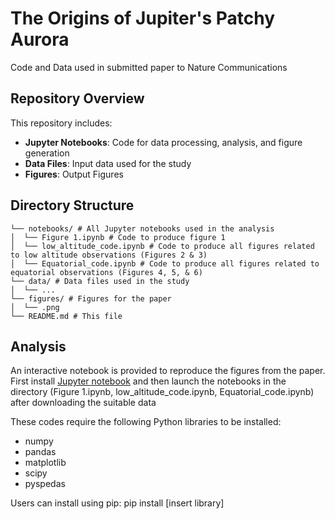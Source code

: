 # The Origins of Jupiter's Patchy Aurora
Code and Data used in submitted paper to Nature Communications

## Repository Overview

This repository includes:

- **Jupyter Notebooks**: Code for data processing, analysis, and figure generation  
- **Data Files**: Input data used for the study
- **Figures**: Output Figures

## Directory Structure 
```
└── notebooks/ # All Jupyter notebooks used in the analysis
│  └── Figure 1.ipynb # Code to produce figure 1
│  └── low_altitude_code.ipynb # Code to produce all figures related to low altitude observations (Figures 2 & 3)
│  └── Equatorial_code.ipynb # Code to produce all figures related to equatorial observations (Figures 4, 5, & 6)
└── data/ # Data files used in the study 
│  └── ...
└── figures/ # Figures for the paper
│  └── .png
└── README.md # This file
``` 

## Analysis 
An interactive notebook is provided to reproduce the figures from the paper. First install [Jupyter notebook](https://jupyter.org/) and then launch the notebooks in the directory (Figure 1.ipynb, low_altitude_code.ipynb, Equatorial_code.ipynb) after downloading the suitable data

These codes require the following Python libraries to be installed: 
- numpy
- pandas
- matplotlib
- scipy
- pyspedas

Users can install using pip:
pip install [insert library]
